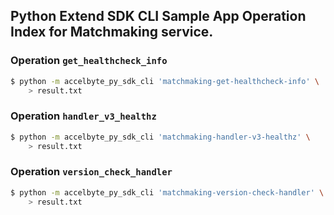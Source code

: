 ## Python Extend SDK CLI Sample App Operation Index for Matchmaking service.

### Operation `get_healthcheck_info`
```sh
$ python -m accelbyte_py_sdk_cli 'matchmaking-get-healthcheck-info' \
    > result.txt
```

### Operation `handler_v3_healthz`
```sh
$ python -m accelbyte_py_sdk_cli 'matchmaking-handler-v3-healthz' \
    > result.txt
```

### Operation `version_check_handler`
```sh
$ python -m accelbyte_py_sdk_cli 'matchmaking-version-check-handler' \
    > result.txt
```

